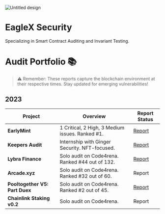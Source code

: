 
![Untitled design](https://github.com/0x3agle/audits/assets/91771249/d6d6c005-d238-4f8d-bac7-15616a0684ff)


# EagleX Security
Specializing in Smart Contract Auditing and Invariant Testing.

# Audit Portfolio 📚

> ⚠️ Remember: These reports capture the blockchain environment at their respective times. Stay updated for emerging vulnerabilities!

## 2023

| Project  | Overview | Report Status |
|---------|----------|---------------|
| **EarlyMint**  | 1 Critical, 2 High, 3 Medium issues. Ranked #1. | [Report](https://github.com/0x3agle/audits/blob/main/solo/EarlyMint.md) |
| **Keepers Audit**  | Internship with Ginger Security. NFT-focused. | [Report](https://www.priyamsoni.com/_files/ugd/33a2e5_ced27d705465460a9cd39ab5d9f89098.pdf) |
| **Lybra Finance**  | Solo audit on Code4rena. Ranked #44 out of 132. | [Report](https://github.com/code-423n4/2023-06-lybra-findings/issues/765) |
| **Arcade.xyz**  | Solo audit on Code4rena. Ranked #32 out of 60. | Report |
| **Pooltogether V5: Part Duex**  | Solo audit on Code4rena. Ranked #2 out of 45. | [Report](https://github.com/0x3agle/audits/blob/main/solo/PoolTogether_Part2.md) |
| **Chainlink Staking v0.2**  | Solo audit on Code4rena. | Report |


